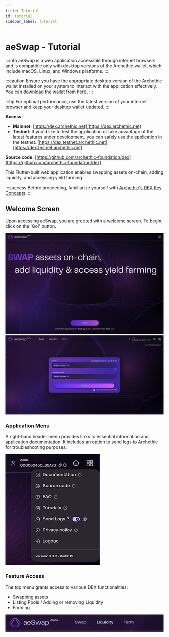 ```yaml
---
title: Tutorial
id: tutorial
sidebar_label: Tutorial
---
```


# aeSwap - Tutorial

:::info
aeSwap is a web application accessible through internet browsers and is compatible only with desktop versions of the Archethic wallet, which include macOS, Linux, and Windows platforms.
:::

:::caution
Ensure you have the appropriate desktop version of the Archethic wallet installed on your system to interact with the application effectively. You can download the wallet from [here](https://www.archethic.net/wallet/).
:::

:::tip
For optimal performance, use the latest version of your internet browser and keep your desktop wallet updated.
:::

**Access:**
- **Mainnet**: [https://dex.archethic.net](https://dex.archethic.net)
- **Testnet**: If you'd like to test the application or take advantage of the latest features under development, you can safely use the application in the testnet: [https://dex.testnet.archethic.net](https://dex.testnet.archethic.net)

**Source code:** [https://github.com/archethic-foundation/dex](https://github.com/archethic-foundation/dex)

This Flutter-built web application enables swapping assets on-chain, adding liquidity, and accessing yield farming.

:::success
Before proceeding, familiarize yourself with [Archethic's DEX Key Concepts](/participate/dex/).
:::

## Welcome Screen

Upon accessing aeSwap, you are greeted with a welcome screen. To begin, click on the 'Go!' button.

![Welcome Screen](/img/tutorial/aeSwap/aeSwap-Welcome.png)  
![aeSwap Main Screen](/img/tutorial/aeSwap/aeSwap-Main-Screen.png)

### Application Menu

A right-hand header menu provides links to essential information and application documentation. It includes an option to send logs to Archethic for troubleshooting purposes.

![Menu](/img/tutorial/aeSwap/aeSwap-Menu.png)

### Feature Access

The top menu grants access to various DEX functionalities:

- Swapping assets
- Listing Pools / Adding or removing Liquidity
- Farming

![Menu Features](/img/tutorial/aeSwap/aeSwap-Features.png)
